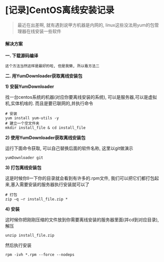 # \[记录]CentOS离线安装记录

> 最近在出差啊, 就有遇到说甲方机器是内网的, linux这些没法用yum的包管理器在线安装一些软件

#### 解决方案

**一. 下载源码编译**

```
这个方法当然这样是最好的啦, 但是我懒, 所以看方法二
```

**二. 用YumDownloader获取离线安装包**

**1) 安装YumDownloader**

找一台centos系统的机器(对应你要离线安装的系统), 可以是服务器,可以是虚拟机,实体机啥的. 而且是要已联网的,并执行命令

```
# 安装
yum install yum-utils -y
# 建立一个空文件夹
mkdir install_file & cd install_file
```

**2) 使用YumDownloader获取离线安装包**

运行下面命令获取, 可以自己替换后面的软件名称, 这里以git做演示

```
yumDownloader git
```

**3) 打包离线安装包**

这是时候你ll一下你的目录就会看到有许多的.rpm文件, 我们可以把它们都打包起来,塞入需要安装的服务器执行安装就可以了

```
# 打包
zip –q –r install_file.zip *
```

**4) 安装**

这时候你把刚刚压缩的文件放到你需要离线安装的服务器里面(并cd到对应目录),解压

```
unzip install_file.zip
```

然后执行安装

```
rpm -ivh *.rpm --force --nodeps
```
